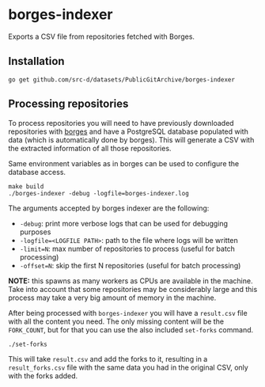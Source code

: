 # borges-indexer
Exports a CSV file from repositories fetched with Borges.

## Installation

```
go get github.com/src-d/datasets/PublicGitArchive/borges-indexer
```

## Processing repositories

To process repositories you will need to have previously downloaded repositories with [borges](https://github.com/src-d/borges) and have a PostgreSQL database populated with data (which is automatically done by borges). This will generate a CSV with the extracted information of all those repositories.

Same environment variables as in borges can be used to configure the database access.

```
make build
./borges-indexer -debug -logfile=borges-indexer.log
```

The arguments accepted by borges indexer are the following:
* `-debug`: print more verbose logs that can be used for debugging purposes
* `-logfile=<LOGFILE PATH>`: path to the file where logs will be written
* `-limit=N`: max number of repositories to process (useful for batch processing)
* `-offset=N`: skip the first N repositories (useful for batch processing)

**NOTE:** this spawns as many workers as CPUs are available in the machine. Take into account that some repositories may be considerably large and this process may take a very big amount of memory in the machine.

After being processed with `borges-indexer` you will have a `result.csv` file with all the content you need. The only missing content will be the `FORK_COUNT`, but for that you can use the also included `set-forks` command.

```
./set-forks
```

This will take `result.csv` and add the forks to it, resulting in a `result_forks.csv` file with the same data you had in the original CSV, only with the forks added.